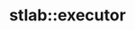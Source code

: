 ---
layout: class
title: stlab::executor
tags: [library]
entities:
  - kind: class
    name: stlab::executor
    pure-name: executor
    defined-in-header: stlab/channel.hpp
    git-link: https://github.com/stlab/libraries/blob/develop/stlab/channel.hpp
    declaration: struct executor
    description: This class encapsulates a process to be piped to a receiver<T>
    member-functions:
---